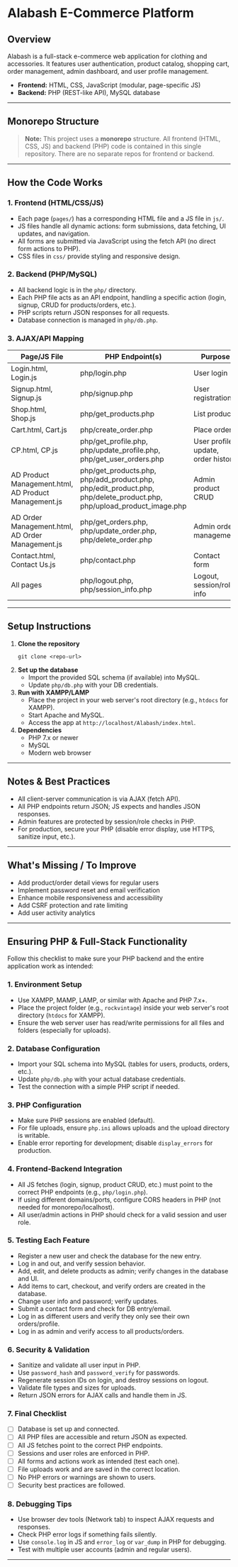 # Alabash E-Commerce Platform

## Overview
Alabash is a full-stack e-commerce web application for clothing and accessories. It features user authentication, product catalog, shopping cart, order management, admin dashboard, and user profile management.

- **Frontend:** HTML, CSS, JavaScript (modular, page-specific JS)
- **Backend:** PHP (REST-like API), MySQL database

---

## Monorepo Structure

> **Note:** This project uses a **monorepo** structure. All frontend (HTML, CSS, JS) and backend (PHP) code is contained in this single repository. There are no separate repos for frontend or backend.

---

## How the Code Works

### 1. **Frontend (HTML/CSS/JS)**
- Each page (`pages/`) has a corresponding HTML file and a JS file in `js/`.
- JS files handle all dynamic actions: form submissions, data fetching, UI updates, and navigation.
- All forms are submitted via JavaScript using the fetch API (no direct form actions to PHP).
- CSS files in `css/` provide styling and responsive design.

### 2. **Backend (PHP/MySQL)**
- All backend logic is in the `php/` directory.
- Each PHP file acts as an API endpoint, handling a specific action (login, signup, CRUD for products/orders, etc.).
- PHP scripts return JSON responses for all requests.
- Database connection is managed in `php/db.php`.

### 3. **AJAX/API Mapping**

| Page/JS File                | PHP Endpoint(s)                | Purpose                          |
|-----------------------------|--------------------------------|-----------------------------------|
| Login.html, Login.js        | php/login.php                  | User login                        |
| Signup.html, Signup.js      | php/signup.php                 | User registration                 |
| Shop.html, Shop.js          | php/get_products.php           | List products                     |
| Cart.html, Cart.js          | php/create_order.php           | Place order                       |
| CP.html, CP.js              | php/get_profile.php, php/update_profile.php, php/get_user_orders.php | User profile, update, order history |
| AD Product Management.html, AD Product Management.js | php/get_products.php, php/add_product.php, php/edit_product.php, php/delete_product.php, php/upload_product_image.php | Admin product CRUD |
| AD Order Management.html, AD Order Management.js | php/get_orders.php, php/update_order.php, php/delete_order.php | Admin order management |
| Contact.html, Contact Us.js | php/contact.php                | Contact form                      |
| All pages                   | php/logout.php, php/session_info.php | Logout, session/role info         |

---

## Setup Instructions

1. **Clone the repository**
   ```
   git clone <repo-url>
   ```
2. **Set up the database**
   - Import the provided SQL schema (if available) into MySQL.
   - Update `php/db.php` with your DB credentials.
3. **Run with XAMPP/LAMP**
   - Place the project in your web server's root directory (e.g., `htdocs` for XAMPP).
   - Start Apache and MySQL.
   - Access the app at `http://localhost/Alabash/index.html`.
4. **Dependencies**
   - PHP 7.x or newer
   - MySQL
   - Modern web browser

---

## Notes & Best Practices
- All client-server communication is via AJAX (fetch API).
- All PHP endpoints return JSON; JS expects and handles JSON responses.
- Admin features are protected by session/role checks in PHP.
- For production, secure your PHP (disable error display, use HTTPS, sanitize input, etc.).

---

## What's Missing / To Improve
- Add product/order detail views for regular users
- Implement password reset and email verification
- Enhance mobile responsiveness and accessibility
- Add CSRF protection and rate limiting
- Add user activity analytics

---

## Ensuring PHP & Full-Stack Functionality

Follow this checklist to make sure your PHP backend and the entire application work as intended:

### 1. Environment Setup
- Use XAMPP, MAMP, LAMP, or similar with Apache and PHP 7.x+.
- Place the project folder (e.g., `rockvintage`) inside your web server's root directory (`htdocs` for XAMPP).
- Ensure the web server user has read/write permissions for all files and folders (especially for uploads).

### 2. Database Configuration
- Import your SQL schema into MySQL (tables for users, products, orders, etc.).
- Update `php/db.php` with your actual database credentials.
- Test the connection with a simple PHP script if needed.

### 3. PHP Configuration
- Make sure PHP sessions are enabled (default).
- For file uploads, ensure `php.ini` allows uploads and the upload directory is writable.
- Enable error reporting for development; disable `display_errors` for production.

### 4. Frontend-Backend Integration
- All JS fetches (login, signup, product CRUD, etc.) must point to the correct PHP endpoints (e.g., `php/login.php`).
- If using different domains/ports, configure CORS headers in PHP (not needed for monorepo/localhost).
- All user/admin actions in PHP should check for a valid session and user role.

### 5. Testing Each Feature
- Register a new user and check the database for the new entry.
- Log in and out, and verify session behavior.
- Add, edit, and delete products as admin; verify changes in the database and UI.
- Add items to cart, checkout, and verify orders are created in the database.
- Change user info and password; verify updates.
- Submit a contact form and check for DB entry/email.
- Log in as different users and verify they only see their own orders/profile.
- Log in as admin and verify access to all products/orders.

### 6. Security & Validation
- Sanitize and validate all user input in PHP.
- Use `password_hash` and `password_verify` for passwords.
- Regenerate session IDs on login, and destroy sessions on logout.
- Validate file types and sizes for uploads.
- Return JSON errors for AJAX calls and handle them in JS.

### 7. Final Checklist
- [ ] Database is set up and connected.
- [ ] All PHP files are accessible and return JSON as expected.
- [ ] All JS fetches point to the correct PHP endpoints.
- [ ] Sessions and user roles are enforced in PHP.
- [ ] All forms and actions work as intended (test each one).
- [ ] File uploads work and are saved in the correct location.
- [ ] No PHP errors or warnings are shown to users.
- [ ] Security best practices are followed.

### 8. Debugging Tips
- Use browser dev tools (Network tab) to inspect AJAX requests and responses.
- Check PHP error logs if something fails silently.
- Use `console.log` in JS and `error_log` or `var_dump` in PHP for debugging.
- Test with multiple user accounts (admin and regular users).

---
